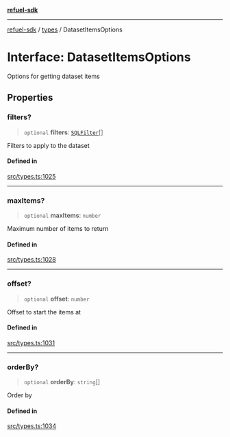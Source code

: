 [**refuel-sdk**](../../README.md)

***

[refuel-sdk](../../modules.md) / [types](../README.md) / DatasetItemsOptions

# Interface: DatasetItemsOptions

Options for getting dataset items

## Properties

### filters?

> `optional` **filters**: [`SQLFilter`](SQLFilter.md)[]

Filters to apply to the dataset

#### Defined in

[src/types.ts:1025](https://github.com/refuel-ai/refuel-sdk/blob/f2e28ab259fcf3e0cbb5ccf9e6bee5d2eda4cd6f/src/types.ts#L1025)

***

### maxItems?

> `optional` **maxItems**: `number`

Maximum number of items to return

#### Defined in

[src/types.ts:1028](https://github.com/refuel-ai/refuel-sdk/blob/f2e28ab259fcf3e0cbb5ccf9e6bee5d2eda4cd6f/src/types.ts#L1028)

***

### offset?

> `optional` **offset**: `number`

Offset to start the items at

#### Defined in

[src/types.ts:1031](https://github.com/refuel-ai/refuel-sdk/blob/f2e28ab259fcf3e0cbb5ccf9e6bee5d2eda4cd6f/src/types.ts#L1031)

***

### orderBy?

> `optional` **orderBy**: `string`[]

Order by

#### Defined in

[src/types.ts:1034](https://github.com/refuel-ai/refuel-sdk/blob/f2e28ab259fcf3e0cbb5ccf9e6bee5d2eda4cd6f/src/types.ts#L1034)
